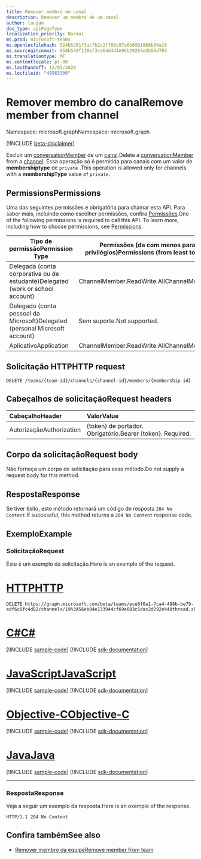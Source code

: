 ```yaml
---
title: Remover membro do canal
description: Remover um membro de um canal.
author: laujan
doc_type: apiPageType
localization_priority: Normal
ms.prod: microsoft-teams
ms.openlocfilehash: 524b5261f3acfb2c2ff08c87a6b6991868b34a16
ms.sourcegitcommit: 958b540f118ef3ce64d4d4e96b29264e2b56d703
ms.translationtype: MT
ms.contentlocale: pt-BR
ms.lasthandoff: 12/03/2020
ms.locfileid: "49563300"
---
```

# <a name="remove-member-from-channel"></a><span data-ttu-id="16831-103">Remover membro do canal</span><span class="sxs-lookup"><span data-stu-id="16831-103">Remove member from channel</span></span>

<span data-ttu-id="16831-104">Namespace: microsoft.graph</span><span class="sxs-lookup"><span data-stu-id="16831-104">Namespace: microsoft.graph</span></span>
 
[!INCLUDE [beta-disclaimer](../../includes/beta-disclaimer.md)]

<span data-ttu-id="16831-105">Excluir um [conversationMember](../resources/conversationmember.md) de um [canal](../resources/channel.md).</span><span class="sxs-lookup"><span data-stu-id="16831-105">Delete a [conversationMember](../resources/conversationmember.md) from a [channel](../resources/channel.md).</span></span> <span data-ttu-id="16831-106">Essa operação só é permitida para canais com um valor de **membershiptype** de `private` .</span><span class="sxs-lookup"><span data-stu-id="16831-106">This operation is allowed only for channels with a **membershipType** value of `private`.</span></span>


## <a name="permissions"></a><span data-ttu-id="16831-107">Permissions</span><span class="sxs-lookup"><span data-stu-id="16831-107">Permissions</span></span>

<span data-ttu-id="16831-p102">Uma das seguintes permissões é obrigatória para chamar esta API. Para saber mais, incluindo como escolher permissões, confira [Permissões](/graph/permissions-reference).</span><span class="sxs-lookup"><span data-stu-id="16831-p102">One of the following permissions is required to call this API. To learn more, including how to choose permissions, see [Permissions](/graph/permissions-reference).</span></span>

|<span data-ttu-id="16831-110">Tipo de permissão</span><span class="sxs-lookup"><span data-stu-id="16831-110">Permission Type</span></span>|<span data-ttu-id="16831-111">Permissões (da com menos para a com mais privilégios)</span><span class="sxs-lookup"><span data-stu-id="16831-111">Permissions (from least to most privileged)</span></span>|
|---------|-------------|
|<span data-ttu-id="16831-112">Delegada (conta corporativa ou de estudante)</span><span class="sxs-lookup"><span data-stu-id="16831-112">Delegated (work or school account)</span></span>| <span data-ttu-id="16831-113">ChannelMember.ReadWrite.All</span><span class="sxs-lookup"><span data-stu-id="16831-113">ChannelMember.ReadWrite.All</span></span> |
|<span data-ttu-id="16831-114">Delegado (conta pessoal da Microsoft)</span><span class="sxs-lookup"><span data-stu-id="16831-114">Delegated (personal Microsoft account)</span></span>|<span data-ttu-id="16831-115">Sem suporte.</span><span class="sxs-lookup"><span data-stu-id="16831-115">Not supported.</span></span>|
|<span data-ttu-id="16831-116">Aplicativo</span><span class="sxs-lookup"><span data-stu-id="16831-116">Application</span></span>| <span data-ttu-id="16831-117">ChannelMember.ReadWrite.All</span><span class="sxs-lookup"><span data-stu-id="16831-117">ChannelMember.ReadWrite.All</span></span> |

## <a name="http-request"></a><span data-ttu-id="16831-118">Solicitação HTTP</span><span class="sxs-lookup"><span data-stu-id="16831-118">HTTP request</span></span>
<!-- { "blockType": "ignored"} -->

```http
DELETE /teams/{team-id}/channels/{channel-id}/members/{membership-id}
```

## <a name="request-headers"></a><span data-ttu-id="16831-119">Cabeçalhos de solicitação</span><span class="sxs-lookup"><span data-stu-id="16831-119">Request headers</span></span>

| <span data-ttu-id="16831-120">Cabeçalho</span><span class="sxs-lookup"><span data-stu-id="16831-120">Header</span></span>       | <span data-ttu-id="16831-121">Valor</span><span class="sxs-lookup"><span data-stu-id="16831-121">Value</span></span> |
|:---------------|:--------|
| <span data-ttu-id="16831-122">Autorização</span><span class="sxs-lookup"><span data-stu-id="16831-122">Authorization</span></span>  | <span data-ttu-id="16831-p103">{token} de portador. Obrigatório.</span><span class="sxs-lookup"><span data-stu-id="16831-p103">Bearer {token}. Required.</span></span>  |

## <a name="request-body"></a><span data-ttu-id="16831-125">Corpo da solicitação</span><span class="sxs-lookup"><span data-stu-id="16831-125">Request body</span></span>

<span data-ttu-id="16831-126">Não forneça um corpo de solicitação para esse método.</span><span class="sxs-lookup"><span data-stu-id="16831-126">Do not supply a request body for this method.</span></span>

## <a name="response"></a><span data-ttu-id="16831-127">Resposta</span><span class="sxs-lookup"><span data-stu-id="16831-127">Response</span></span>

<span data-ttu-id="16831-128">Se tiver êxito, este método retornará um código de resposta `204 No Content`.</span><span class="sxs-lookup"><span data-stu-id="16831-128">If successful, this method returns a `204 No Content` response code.</span></span>

## <a name="example"></a><span data-ttu-id="16831-129">Exemplo</span><span class="sxs-lookup"><span data-stu-id="16831-129">Example</span></span>

### <a name="request"></a><span data-ttu-id="16831-130">Solicitação</span><span class="sxs-lookup"><span data-stu-id="16831-130">Request</span></span>

<span data-ttu-id="16831-131">Este é um exemplo da solicitação.</span><span class="sxs-lookup"><span data-stu-id="16831-131">Here is an example of the request.</span></span>


# <a name="http"></a>[<span data-ttu-id="16831-132">HTTP</span><span class="sxs-lookup"><span data-stu-id="16831-132">HTTP</span></span>](#tab/http)
<!-- {
  "blockType": "request",
  "name": "delete_channel-member"
} -->
```http
DELETE https://graph.microsoft.com/beta/teams/ece6f0a1-7ca4-498b-be79-edf6c8fc4d82/channels/19%3A56eb04e133944cf69e603c5dac2d292e%40thread.skype/members/ZWUwZjVhZTItOGJjNi00YWU1LTg0NjYtN2RhZWViYmZhMDYyIyM3Mzc2MWYwNi0yYWM5LTQ2OWMtOWYxMC0yNzlhOGNjMjY3Zjk=
```
# <a name="c"></a>[<span data-ttu-id="16831-133">C#</span><span class="sxs-lookup"><span data-stu-id="16831-133">C#</span></span>](#tab/csharp)
[!INCLUDE [sample-code](../includes/snippets/csharp/delete-channel-member-csharp-snippets.md)]
[!INCLUDE [sdk-documentation](../includes/snippets/snippets-sdk-documentation-link.md)]

# <a name="javascript"></a>[<span data-ttu-id="16831-134">JavaScript</span><span class="sxs-lookup"><span data-stu-id="16831-134">JavaScript</span></span>](#tab/javascript)
[!INCLUDE [sample-code](../includes/snippets/javascript/delete-channel-member-javascript-snippets.md)]
[!INCLUDE [sdk-documentation](../includes/snippets/snippets-sdk-documentation-link.md)]

# <a name="objective-c"></a>[<span data-ttu-id="16831-135">Objective-C</span><span class="sxs-lookup"><span data-stu-id="16831-135">Objective-C</span></span>](#tab/objc)
[!INCLUDE [sample-code](../includes/snippets/objc/delete-channel-member-objc-snippets.md)]
[!INCLUDE [sdk-documentation](../includes/snippets/snippets-sdk-documentation-link.md)]

# <a name="java"></a>[<span data-ttu-id="16831-136">Java</span><span class="sxs-lookup"><span data-stu-id="16831-136">Java</span></span>](#tab/java)
[!INCLUDE [sample-code](../includes/snippets/java/delete-channel-member-java-snippets.md)]
[!INCLUDE [sdk-documentation](../includes/snippets/snippets-sdk-documentation-link.md)]

---


### <a name="response"></a><span data-ttu-id="16831-137">Resposta</span><span class="sxs-lookup"><span data-stu-id="16831-137">Response</span></span>

<span data-ttu-id="16831-138">Veja a seguir um exemplo da resposta.</span><span class="sxs-lookup"><span data-stu-id="16831-138">Here is an example of the response.</span></span>

<!-- {
  "blockType": "response"
} -->
```http
HTTP/1.1 204 No Content
```

## <a name="see-also"></a><span data-ttu-id="16831-139">Confira também</span><span class="sxs-lookup"><span data-stu-id="16831-139">See also</span></span>

- [<span data-ttu-id="16831-140">Remover membro da equipe</span><span class="sxs-lookup"><span data-stu-id="16831-140">Remove member from team</span></span>](team-delete-members.md)

<!-- uuid: 8fcb5dbc-d5aa-4681-8e31-b001d5168d79
2015-10-25 14:57:30 UTC -->
<!--
{
  "type": "#page.annotation",
  "description": "Delete_channel_member",
  "keywords": "",
  "section": "documentation",
  "tocPath": "",
  "suppressions": [
  ]
}
-->

